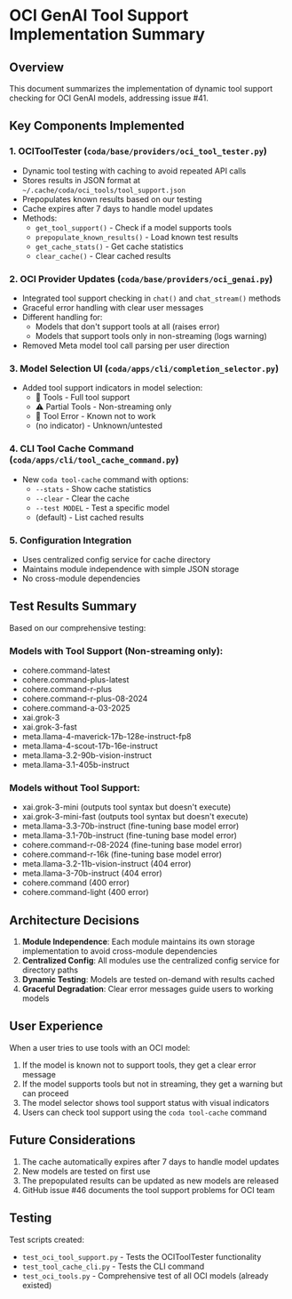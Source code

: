# OCI GenAI Tool Support Implementation Summary

## Overview
This document summarizes the implementation of dynamic tool support checking for OCI GenAI models, addressing issue #41.

## Key Components Implemented

### 1. OCIToolTester (`coda/base/providers/oci_tool_tester.py`)
- Dynamic tool testing with caching to avoid repeated API calls
- Stores results in JSON format at `~/.cache/coda/oci_tools/tool_support.json`
- Prepopulates known results based on our testing
- Cache expires after 7 days to handle model updates
- Methods:
  - `get_tool_support()` - Check if a model supports tools
  - `prepopulate_known_results()` - Load known test results
  - `get_cache_stats()` - Get cache statistics
  - `clear_cache()` - Clear cached results

### 2. OCI Provider Updates (`coda/base/providers/oci_genai.py`)
- Integrated tool support checking in `chat()` and `chat_stream()` methods
- Graceful error handling with clear user messages
- Different handling for:
  - Models that don't support tools at all (raises error)
  - Models that support tools only in non-streaming (logs warning)
- Removed Meta model tool call parsing per user direction

### 3. Model Selection UI (`coda/apps/cli/completion_selector.py`)
- Added tool support indicators in model selection:
  - 🔧 Tools - Full tool support
  - ⚠️ Partial Tools - Non-streaming only
  - 🚫 Tool Error - Known not to work
  - (no indicator) - Unknown/untested

### 4. CLI Tool Cache Command (`coda/apps/cli/tool_cache_command.py`)
- New `coda tool-cache` command with options:
  - `--stats` - Show cache statistics
  - `--clear` - Clear the cache
  - `--test MODEL` - Test a specific model
  - (default) - List cached results

### 5. Configuration Integration
- Uses centralized config service for cache directory
- Maintains module independence with simple JSON storage
- No cross-module dependencies

## Test Results Summary

Based on our comprehensive testing:

### Models with Tool Support (Non-streaming only):
- cohere.command-latest
- cohere.command-plus-latest  
- cohere.command-r-plus
- cohere.command-r-plus-08-2024
- cohere.command-a-03-2025
- xai.grok-3
- xai.grok-3-fast
- meta.llama-4-maverick-17b-128e-instruct-fp8
- meta.llama-4-scout-17b-16e-instruct
- meta.llama-3.2-90b-vision-instruct
- meta.llama-3.1-405b-instruct

### Models without Tool Support:
- xai.grok-3-mini (outputs tool syntax but doesn't execute)
- xai.grok-3-mini-fast (outputs tool syntax but doesn't execute)
- meta.llama-3.3-70b-instruct (fine-tuning base model error)
- meta.llama-3.1-70b-instruct (fine-tuning base model error)
- cohere.command-r-08-2024 (fine-tuning base model error)
- cohere.command-r-16k (fine-tuning base model error)
- meta.llama-3.2-11b-vision-instruct (404 error)
- meta.llama-3-70b-instruct (404 error)
- cohere.command (400 error)
- cohere.command-light (400 error)

## Architecture Decisions

1. **Module Independence**: Each module maintains its own storage implementation to avoid cross-module dependencies
2. **Centralized Config**: All modules use the centralized config service for directory paths
3. **Dynamic Testing**: Models are tested on-demand with results cached
4. **Graceful Degradation**: Clear error messages guide users to working models

## User Experience

When a user tries to use tools with an OCI model:
1. If the model is known not to support tools, they get a clear error message
2. If the model supports tools but not in streaming, they get a warning but can proceed
3. The model selector shows tool support status with visual indicators
4. Users can check tool support using the `coda tool-cache` command

## Future Considerations

1. The cache automatically expires after 7 days to handle model updates
2. New models are tested on first use
3. The prepopulated results can be updated as new models are released
4. GitHub issue #46 documents the tool support problems for OCI team

## Testing

Test scripts created:
- `test_oci_tool_support.py` - Tests the OCIToolTester functionality
- `test_tool_cache_cli.py` - Tests the CLI command
- `test_oci_tools.py` - Comprehensive test of all OCI models (already existed)